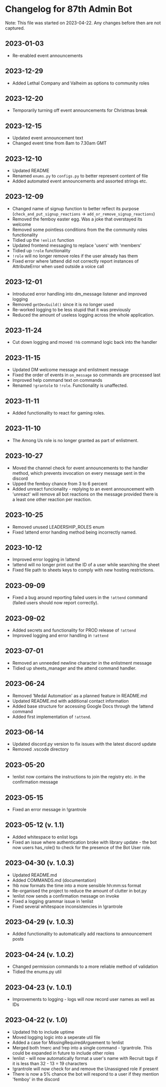 # Changelog for 87th Admin Bot
Note: This file was started on 2023-04-22. Any changes before then are not captured.

## 2023-01-03
- Re-enabled event announcements

## 2023-12-29
- Added Lethal Company and Valheim as options to community roles

## 2023-12-20
- Temporarily turning off event announcements for Christmas break

## 2023-12-15
- Updated event announcement text
- Changed event time from 8am to 7.30am GMT

## 2023-12-10
- Updated README
- Renamed `enums.py` to `configs.py` to better represent content of file
- Added automated event announcements and assorted strings etc.

## 2023-12-09
- Changed name of signup function to better reflect its purpose (`check_and_put_signup_reactions` -> `add_or_remove_signup_reactions`)
- Removed the femboy easter egg. Was a joke that overstayed its welcome
- Removed some pointless conditions from the the community roles functionality
- Tidied up the `!enlist` function
- Updated frontend messaging to replace 'users' with 'members'
- Tidied up `!role` functionality
- `!role` will no longer remove roles if the user already has them
- Fixed error where !attend did not correctly report instances of AttributeError when used outside a voice call

## 2023-12-01
- Introduced error handling into dm_message listener and improved logging
- Removed `getDevGuild()` since it is no longer used
- Re-worked logging to be less stupid that it was previously
- Reduced the amount of useless logging across the whole application.

## 2023-11-24
- Cut down logging and moved `!hb` command logic back into the handler

## 2023-11-15
- Updated DM welcome message and enlistment message 
- Fixed the order of events in `on_message` so commands are processed last
- Improved help command text on commands
- Renamed `!grantole` to `!role`. Functionality is unaffected.

## 2023-11-11
- Added functionality to react for gaming roles.

## 2023-11-10
- The Among Us role is no longer granted as part of enlistment.

## 2023-10-27
- Moved the channel check for event announcements to the handler method, which prevents invocation on every message sent in the discord
- Upped the femboy chance from 3 to 6 percent
- Added unreact funcionality - replying to an event announcement with 'unreact' will remove all bot reactions on the message provided there is a least one other reaction per reaction.

## 2023-10-25
- Removed unused LEADERSHIP_ROLES enum
- Fixed !attend error handing method being incorrectly named.

## 2023-10-12
- Improved error logging in !attend
- !attend will no longer print out the ID of a user while searching the sheet
- Fixed file path to sheets keys to comply with new hosting restrictions.

## 2023-09-09
- Fixed a bug around reporting failed users in the `!attend` command (failed users should now report correctly).

## 2023-09-02
- Added secrets and functionality for PROD release of `!attend`
- Improved logging and error handling in `!attend`

## 2023-07-01
- Removed an unneeded newline character in the enlistment message
- Tidied up sheets_manager and the attend command handler.

## 2023-06-24
- Removed 'Medal Automation' as a planned feature in README.md
- Updated README.md with additional contact information
- Added base structure for accessing Google Docs through the !attend command
- Added first implementation of `!attend`.

## 2023-06-14
- Updated discord.py version to fix issues with the latest discord update
- Removed .vscode directory

## 2023-05-20
- !enlist now contains the instructions to join the registry etc. in the confirmation message

## 2023-05-15
- Fixed an error message in !grantrole

## 2023-05-12 (v. 1.1)
- Added whitespace to enlist logs
- Fixed an issue where authentication broke with library update - the bot now users has_role() to check for the presence of the Bot User role.

## 2023-04-30 (v. 1.0.3)
- Updated README.md
- Added COMMANDS.md (documentation)
- !hb now formats the time into a more sensible hh:mm:ss format
- Re-organised the project to reduce the amount of clutter in bot.py
- !enlist now sends a confirmation message on invoke
- Fixed a logging grammar issue in !enlist
- Fixed several whitespace inconsistencies in !grantrole

## 2023-04-29 (v. 1.0.3)
- Added functionality to automatically add reactions to announcement posts

## 2023-04-24 (v. 1.0.2)
- Changed permission commands to a more reliable method of validation
- Tidied the enums.py util

## 2023-04-23 (v. 1.0.1)
- Improvements to logging - logs will now record user names as well as IDs

## 2023-04-22 (v. 1.0)
- Updated !hb to include uptime
- Moved logging logic into a seperate util file
- Added a case for MissingRequiredArguement to !enlist
- Merged both !merc and !rep into a single command - !grantrole. This could be expanded in future to include other roles
- !enlist - will now automatically format a user's name with Recruit tags if it is less than 32 - 13 = 19 characters
- !grantrole will now check for and remove the Unassigned role if present
- There is now a 5% chance the bot will respond to a user if they mention 'femboy' in the discord